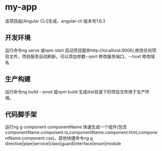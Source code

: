 
# my-app

该项目由[Angular CLI]生成，angular-cli 版本号1.6.3

## 开发环境

运行命令ng serve 或npm start 启动项目服务http://localhost:9006/,修改任何项目文件，项目服务自动刷新。可以添加参数--port 修改服务端口，--host 修改域名

## 生产构建

运行命令ng build --prod 或npm build 生成dist目录下的项目文件用于生产环境。

## 代码脚手架

运行ng g component componentName 快速生成一个组件(包含componentName.component.ts,componentName.component.html,componentName.component.css)。其他快捷命令ng g directive|pipe|service|class|guard|interface|enum|module
